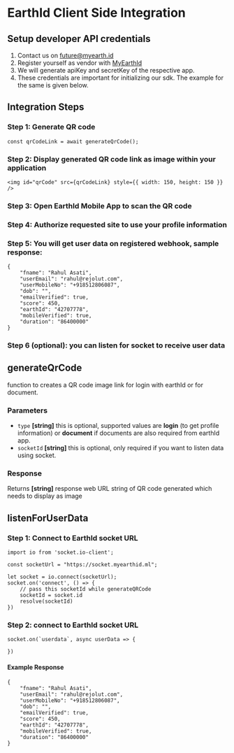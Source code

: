 # EarthId Client Side Integration

## Setup developer API credentials
  1. Contact us on future@myearth.id
  2. Register yourself as vendor with [MyEarthId](https://www.myearth.id)
  3. We will generate apiKey and secretKey of the respective app.
  4. These credentials are important for initializing our sdk. The example for the same is given below.

## Integration Steps

### Step 1: Generate QR code
```
const qrCodeLink = await generateQrCode();
```

### Step 2: Display generated QR code link as image within your application
```
<img id="qrCode" src={qrCodeLink} style={{ width: 150, height: 150 }} />
```

### Step 3: Open EarthId Mobile App to scan the QR code

### Step 4: Authorize requested site to use your profile information

### Step 5: You will get user data on registered webhook, sample response:
```
{
    "fname": "Rahul Asati",
    "userEmail": "rahul@rejolut.com",
    "userMobileNo": "+918512806087",
    "dob": "",
    "emailVerified": true,
    "score": 450,
    "earthId": "42707778",
    "mobileVerified": true,
    "duration": "86400000"
}
```
### Step 6 (optional): you can listen for socket to receive user data


## generateQrCode

function to creates a QR code image link for login with earthId or for document.

### Parameters

-   `type` **[string]** this is optional, supported values are **login** (to get profile information) or **document** if documents are also required from earthId app.
- `socketId` **[string]** this is optional, only required if you want to listen data using socket.

### Response
Returns **[string]** response web URL string of QR code generated which needs to display as image


## listenForUserData

### Step 1: Connect to EarthId socket URL

```
import io from 'socket.io-client';

const socketUrl = "https://socket.myearthid.ml";

let socket = io.connect(socketUrl);
socket.on('connect', () => {
    // pass this socketId while generateQRCode
    socketId = socket.id
    resolve(socketId)
})

```

### Step 2: connect to EarthId socket URL

```
socket.on(`userdata`, async userData => {
    
})
```

#### Example Response
```
{
    "fname": "Rahul Asati",
    "userEmail": "rahul@rejolut.com",
    "userMobileNo": "+918512806087",
    "dob": "",
    "emailVerified": true,
    "score": 450,
    "earthId": "42707778",
    "mobileVerified": true,
    "duration": "86400000"
}
```
